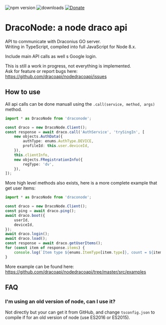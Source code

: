 ![npm version](https://img.shields.io/npm/v/draconode.svg)
![downloads](https://img.shields.io/npm/dt/draconode.svg)
[![Donate](https://img.shields.io/badge/Donate-PayPal-green.svg)](https://www.paypal.me/niicodev)

# DracoNode: a node draco api

API to communicate with Draconius GO server.  
Writing in TypeScript, compiled into full JavaScript for Node 8.x.

Include main API calls as well s Google login.

This is still a work in progress, not everything is implemented.  
Ask for feature or report bugs here: https://github.com/dracoapi/nodedracoapi/issues 

## How to use

All api calls can be done manuall using the `.call(service, method, args)` method.

```typescript
import * as DracoNode from 'draconode';

const draco = new DracoNode.Client();
const response = await draco.call('AuthService', 'trySingIn', [
    new objects.AuthData({
        authType: enums.AuthType.DEVICE,
        profileId: this.user.deviceId,
    }),
    this.clientInfo,
    new objects.FRegistrationInfo({
        regType: 'dv',
    }),
]);
```

More high level methods also exists, here is a more complete example that get user items:

```typescript
import * as DracoNode from 'draconode';

const draco = new DracoNode.Client();
const ping = await draco.ping();
await draco.boot({
    userId,
    deviceId,
});
await draco.login();
await draco.load();
const response = await draco.getUserItems();
for (const item of response.items) {
    console.log(`Item type ${enums.ItemType[item.type]}, count = ${item.count}`);
}
```

More example can be found here: https://github.com/dracoapi/nodedracoapi/tree/master/src/examples 

## FAQ

### I'm using an old version of node, can I use it?

Not directly but your can get it from GitHub, and change `tsconfig.json` to compile if for an old version of node (use ES2016 or ES2015).


